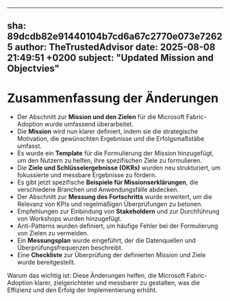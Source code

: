 ---
  sha: 89dcdb82e91440104b7cd6a67c2770e073e72625
  author: TheTrustedAdvisor
  date: 2025-08-08 21:49:51 +0200
  subject: "Updated Mission and Objectvies"
  ---

  # Zusammenfassung der Änderungen

- Der Abschnitt zur **Mission und den Zielen** für die Microsoft Fabric-Adoption wurde umfassend überarbeitet.
- Die **Mission** wird nun klarer definiert, indem sie die strategische Motivation, die gewünschten Ergebnisse und die Erfolgsmaßstäbe umfasst.
- Es wurde ein **Template** für die Formulierung der Mission hinzugefügt, um den Nutzern zu helfen, ihre spezifischen Ziele zu formulieren.
- Die **Ziele und Schlüsselergebnisse (OKRs)** wurden neu strukturiert, um fokussierte und messbare Ergebnisse zu fördern.
- Es gibt jetzt spezifische **Beispiele für Missionserklärungen**, die verschiedene Branchen und Anwendungsfälle abdecken.
- Der Abschnitt zur **Messung des Fortschritts** wurde erweitert, um die Relevanz von KPIs und regelmäßigen Überprüfungen zu betonen.
- Empfehlungen zur Einbindung von **Stakeholdern** und zur Durchführung von Workshops wurden hinzugefügt.
- Anti-Patterns wurden definiert, um häufige Fehler bei der Formulierung von Zielen zu vermeiden.
- Ein **Messungsplan** wurde eingeführt, der die Datenquellen und Überprüfungsfrequenzen beschreibt.
- Eine **Checkliste** zur Überprüfung der definierten Mission und Ziele wurde bereitgestellt.

Warum das wichtig ist: Diese Änderungen helfen, die Microsoft Fabric-Adoption klarer, zielgerichteter und messbarer zu gestalten, was die Effizienz und den Erfolg der Implementierung erhöht.
